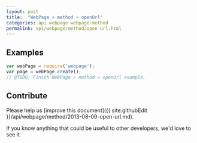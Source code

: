 ```yaml
---
layout: post
title:  "WebPage » method » openUrl"
categories: api webpage webpage-method
permalink: api/webpage/method/open-url.html
---
```


## Examples

```javascript
var webPage = require('webpage');
var page = webPage.create();
// @TODO: Finish WebPage » method » openUrl example.
```

## Contribute

Please help us [improve this document]({{ site.githubEdit }}/api/webpage/method/2013-08-09-open-url.md).

If you know anything that could be useful to other developers, we'd love to see it.


